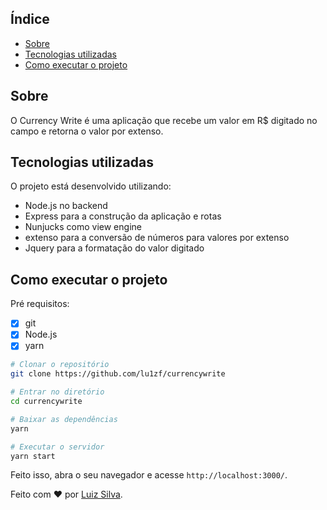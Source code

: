 ﻿## Índice

- [Sobre](#Sobre)
- [Tecnologias utilizadas](#Tecnologias-utilizadas)
- [Como executar o projeto](#Como-executar-o-projeto)

## Sobre

O Currency Write é uma aplicação que recebe um valor em R\$ digitado no campo e retorna o valor por extenso.

## Tecnologias utilizadas

O projeto está desenvolvido utilizando:

- Node.js no backend
- Express para a construção da aplicação e rotas
- Nunjucks como view engine
- extenso para a conversão de números para valores por extenso
- Jquery para a formatação do valor digitado

## Como executar o projeto

Pré requisitos:

- [x] git
- [x] Node.js
- [x] yarn

```bash
# Clonar o repositório
git clone https://github.com/lu1zf/currencywrite

# Entrar no diretório
cd currencywrite

# Baixar as dependências
yarn

# Executar o servidor
yarn start
```

Feito isso, abra o seu navegador e acesse `http://localhost:3000/`.

Feito com :heart: por [Luiz Silva](mailto:luizsilva.ee@gmail.com).
